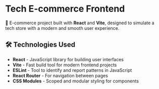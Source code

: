 # Tech E-commerce Frontend

🚀 E-commerce project built with **React** and **Vite**, designed to simulate a tech store with a modern and smooth user experience.

## 🛠️ Technologies Used

- **React** - JavaScript library for building user interfaces
- **Vite** - Fast build tool for modern frontend projects
- **ESLint** - Tool to identify and report patterns in JavaScript
- **React Router** - For navigation between pages
- **CSS Modules** - Scoped and modular styling for components
